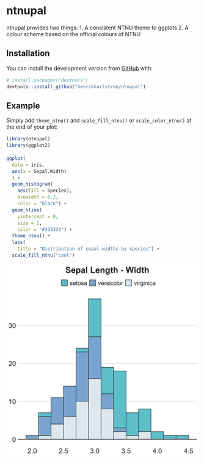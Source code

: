 
<!-- README.md is generated from README.Rmd. Please edit that file -->
ntnupal
=======

<!-- badges: start -->
<!-- badges: end -->
ntnupal provides two things: 1. A consistent NTNU theme to ggplots 2. A colour scheme based on the official colours of NTNU

Installation
------------

You can install the development version from [GitHub](https://github.com/) with:

``` r
# install.packages("devtools")
devtools::install_github("henrikkarlstrom/ntnupal")
```

Example
-------

Simply add `theme_ntnu()` and `scale_fill_ntnu()` or `scale_color_ntnu()` at the end of your plot:

``` r
library(ntnupal)
library(ggplot2)

ggplot(
  data = iris, 
  aes(x = Sepal.Width)
  ) + 
  geom_histogram(
    aes(fill = Species), 
    binwidth = 0.2, 
    color = "black") + 
  geom_hline(
    yintercept = 0, 
    size = 1, 
    color = "#333333") + 
  theme_ntnu() + 
  labs(
    title = "Distribution of sepal widths by species") + 
  scale_fill_ntnu("cool")
```

![Example figure with ntnupal theming](man/figures/example.png)
